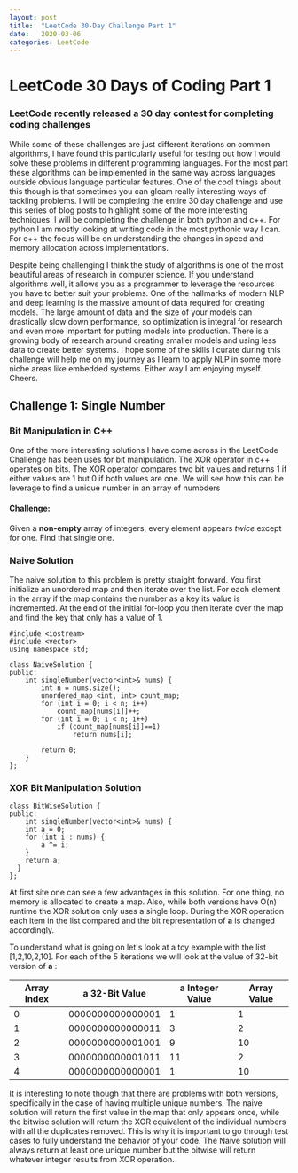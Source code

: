 ```yaml
---
layout: post
title:  "LeetCode 30-Day Challenge Part 1"
date:   2020-03-06 
categories: LeetCode
---
```

# LeetCode 30 Days of Coding Part 1
### LeetCode recently released a 30 day contest for completing coding challenges
While some of these challenges are just different iterations on common algorithms, I have found this particularly useful for testing out how I would solve these problems in different programming languages. For the most part these algorithms can be implemented in the same way across languages outside obvious language particular features. One of the cool things about this though is that sometimes you can gleam really interesting ways of tackling problems. I will be completing the entire 30 day challenge and use this series of blog posts to highlight some of the more interesting techniques. I will be completing the challenge in both python and c++. For python I am mostly looking at writing code in the most pythonic way I can. For c++ the focus will be on understanding the changes in speed and memory allocation across implementations. 

Despite being challenging I think the study of algorithms is one of the most beautiful areas of research in computer science. If you understand algorithms well, it allows you as a programmer to leverage the resources you have to better suit your problems. One of the hallmarks of modern NLP and deep learning  is the massive amount of data required for creating models. The large amount of data and the size of your models can drastically slow down performance, so optimization is integral for research and even more important for putting models into production. There is a growing body of research around creating smaller models and using less data to create better systems. I hope some of the skills I curate during this challenge will help me on my journey as I learn to apply NLP in some more niche areas like embedded systems. Either way I am enjoying myself. Cheers.

## Challenge 1: Single Number
### Bit Manipulation in C++
One of the more interesting solutions I have come across in the LeetCode Challenge has been uses for bit manipulation. The XOR operator in c++ operates on bits. The XOR operator compares two bit values and returns 1 if either values are 1 but 0 if both values are one. We will see how this can be leverage to find a unique number in an array of numbders

#### Challenge:
Given a **non-empty** array of integers, every element appears _twice_ except for one. Find that single one.

### Naive Solution
The naive solution to this problem is pretty straight forward. You first initialize an unordered map and then iterate over the list. For each element in the array if the map contains the number as a key its value is incremented. At the end of the initial for-loop you then iterate over the map and find the key that only has a value of 1. 
```
#include <iostream>
#include <vector>
using namespace std;

class NaiveSolution {
public:
    int singleNumber(vector<int>& nums) {
        int n = nums.size();
        unordered_map <int, int> count_map;
        for (int i = 0; i < n; i++)
            count_map[nums[i]]++;
        for (int i = 0; i < n; i++)
            if (count_map[nums[i]]==1)
                return nums[i];
                
        return 0;
    }
};
```
### XOR Bit Manipulation Solution 
```
class BitWiseSolution {
public:
    int singleNumber(vector<int>& nums) {
    int a = 0;
    for (int i : nums) {
        a ^= i;
    }
    return a;
  }
};
```
At first site one can see a few advantages in this solution. For one thing, no memory is allocated to create a map. Also, while both versions have O(n) runtime the XOR solution only uses a single loop. During the XOR operation each item in the list compared and the bit representation of **a** is changed accordingly. 

To understand what is going on let's look at a toy example with the list [1,2,10,2,10].
For each of the 5 iterations we will look at the value of 32-bit version of **a** :

| Array Index | **a** 32-Bit Value | **a** Integer Value | Array Value |
| ----- | ----- | ----- | -----|
| 0 | 0000000000000001 | 1 | 1 |
| 1 | 0000000000000011 | 3 | 2 |
| 2 | 0000000000001001 | 9 | 10|
| 3 | 0000000000001011 | 11 | 2|
| 4 | 0000000000000001 | 1 | 10|

It is interesting to note though that there are problems with both versions, specifically in the case of having multiple unique numbers. The naive solution will return the first value in the map that only appears once, while the bitwise solution will return the XOR equivalent of the individual numbers with all the duplicates removed. This is why it is important to go through test cases to fully understand the behavior of your code. The Naive solution will always return at least one unique number but the bitwise will return whatever integer results from XOR operation. 

